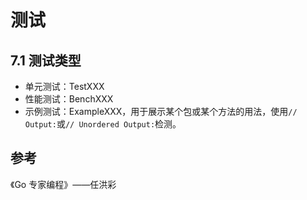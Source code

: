 # 测试

## 7.1 测试类型

- 单元测试：TestXXX
- 性能测试：BenchXXX
- 示例测试：ExampleXXX，用于展示某个包或某个方法的用法，使用`// Output:`或`// Unordered Output:`检测。


## 参考

《Go 专家编程》——任洪彩
